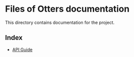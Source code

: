 # Files of Otters documentation

This directory contains documentation for the project.

## Index

- [API Guide](api.md)
